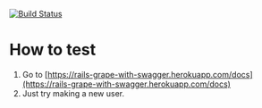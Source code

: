 [![Build Status](https://travis-ci.org/Nuttapon/rails-grape-with-swagger.svg?branch=master)](https://travis-ci.org/Nuttapon/rails-grape-with-swagger)

# How to test

1. Go to [https://rails-grape-with-swagger.herokuapp.com/docs](https://rails-grape-with-swagger.herokuapp.com/docs)
2. Just try making a new user.
